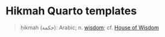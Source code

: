 # Hikmah Quarto templates

> ḥikmah (حكمة): Arabic; n. [wisdom](https://en.wikipedia.org/wiki/Hikmah); cf. [House of Wisdom](https://en.wikipedia.org/wiki/House_of_Knowledge)
